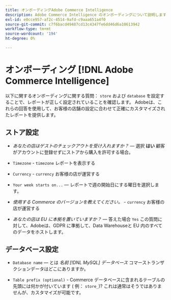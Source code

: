 ```yaml
---
title: オンボーディングAdobe Commerce Intelligence
description: Adobe Commerce Intelligence のオンボーディングについて説明します。
exl-id: e0cce957-af2c-4514-9afd-c9aaa651a4f0
source-git-commit: c7f6bacd49487cd13c4347fe6dd46d6a10613942
workflow-type: tm+mt
source-wordcount: '194'
ht-degree: 0%

---
```


# オンボーディング [!DNL Adobe Commerce Intelligence]

以下に関するオンボーディングに関する質問： `store` および `database` を設定することで、レポートが正しく設定されていることを確認します。 Adobeは、これらの回答を使用して、お客様の店舗の設定に合わせて正確にカスタマイズされたレポートを提供します。

## ストア設定

- *あなたの店はゲストのチェックアウトを受け入れますか？*  — 選択 **はい** 顧客がアカウントに登録せずにストアから購入を許可する場合。

- `Timezone` - `timezone` レポートを表示する

- `Currency` - `currency` お客様の店が運営する

- `Your week starts on...`  — レポートで週の開始日にする曜日を選択します。

- *使用する Commerce のバージョンを教えてください。* - `currency` お客様の店が運営する

- *あなたの店は EU に本拠を置いていますか？*  — 答えた場合 `Yes` この質問に対して、Adobeは、GDPR に準拠して、Data Warehouseと EU 内のすべてのデータをホストします。

## データベース設定

- `Database name`  — とは *名前 [!DNL MySQL] データベース* コマーストランザクションデータはどこにありますか。

- `Table prefix (optional)` - Commerce データベースに含まれるテーブルの先頭には何かが付いています ( 例： `store_`)? これは通常はそうではありませんが、カスタマイズが可能です。

